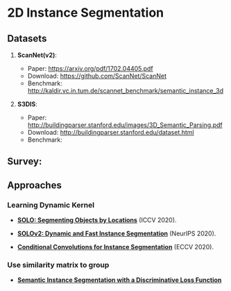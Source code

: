 # 2D Instance Segmentation

## Datasets

1. **ScanNet(v2)**:
    - Paper: https://arxiv.org/pdf/1702.04405.pdf
    - Download: https://github.com/ScanNet/ScanNet
    - Benchmark: http://kaldir.vc.in.tum.de/scannet_benchmark/semantic_instance_3d

2. **S3DIS**:
    - Paper: http://buildingparser.stanford.edu/images/3D_Semantic_Parsing.pdf
    - Download: http://buildingparser.stanford.edu/dataset.html
    - Benchmark: 

## Survey:

<!-- - [**Deep Learning for 3D Point Clouds: A Survey**](https://arxiv.org/pdf/1912.12033.pdf) (TPAMI 2020). -->


## Approaches

### Learning Dynamic Kernel

- [**SOLO: Segmenting Objects by Locations**](https://arxiv.org/pdf/1912.04488.pdf) (ICCV 2020).

- [**SOLOv2: Dynamic and Fast Instance Segmentation**](https://arxiv.org/pdf/2003.10152.pdf) (NeurIPS 2020).

- [**Conditional Convolutions for Instance
Segmentation**](https://arxiv.org/pdf/2003.05664.pdf) (ECCV 2020).

### Use similarity matrix to group 

- [**Semantic Instance Segmentation with a Discriminative Loss Function**](https://arxiv.org/pdf/1708.02551.pdf)


